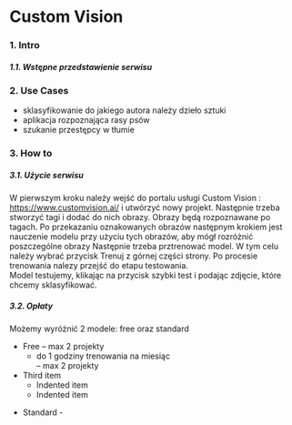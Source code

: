 
# Custom  Vision

### 1. Intro
##### 1.1. Wstępne przedstawienie serwisu

### 2. Use Cases
* sklasyfikowanie do jakiego autora należy dzieło sztuki
* aplikacja rozpoznająca rasy psów
* szukanie przestępcy w tłumie

### 3. How to
##### 3.1. Użycie serwisu
W pierwszym kroku należy wejść do portalu usługi Custom Vision : https://www.customvision.ai/  i utwórzyć nowy projekt. Następnie trzeba stworzyć tagi i dodać do nich obrazy. Obrazy będą rozpoznawane po tagach. Po przekazaniu oznakowanych obrazów następnym krokiem jest nauczenie modelu przy użyciu tych obrazów, aby mógł rozróżnić poszczególne obrazy Następnie trzeba prztrenować model. W tym celu należy wybrać przycisk Trenuj z górnej części strony. Po procesie trenowania nalezy przejść do etapu testowania.  
Model testujemy, klikając na przycisk szybki test i podając zdjęcie, które chcemy sklasyfikować.


##### 3.2. Opłaty
Możemy wyróżnić 2 modele: free oraz standard <br/>
- Free
  – max 2 projekty  <br/>
  - do 1 godziny trenowania na miesiąc <br/>
  – max 2 projekty  <br/>
 - Third item
    - Indented item
    - Indented item
* Standard - <br/>

